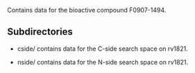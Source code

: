 Contains data for the bioactive compound F0907-1494.

## Subdirectories

- cside/ contains data for the C-side search space on rv1821.

- nside/ contains data for the N-side search space on rv1821.

